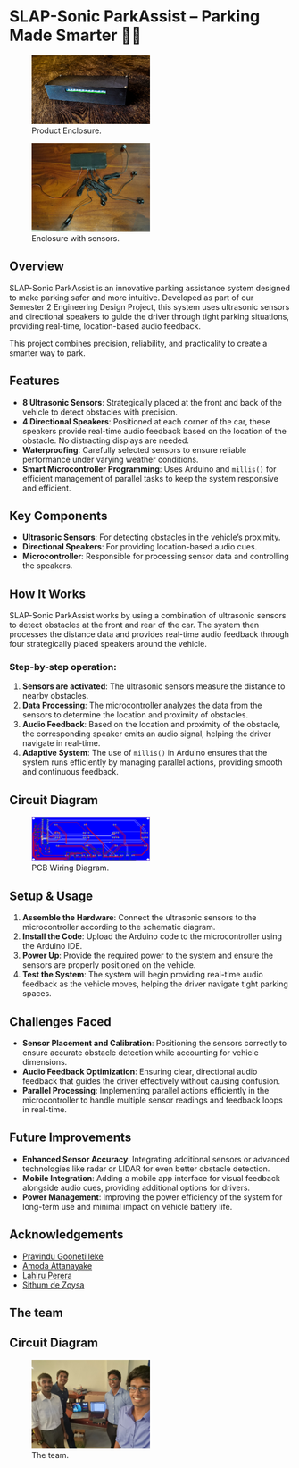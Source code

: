 # SLAP-Sonic ParkAssist – Parking Made Smarter 🚗💡

<figure>
  <img src="Images/Product1.jpg" width="50%">
  <figcaption>Product Enclosure.</figcaption>
</figure>

<figure>
  <img src="Images/Product2.jpg" width="50%">
  <figcaption>Enclosure with sensors.</figcaption>
</figure>


## Overview
SLAP-Sonic ParkAssist is an innovative parking assistance system designed to make parking safer and more intuitive. Developed as part of our Semester 2 Engineering Design Project, this system uses ultrasonic sensors and directional speakers to guide the driver through tight parking situations, providing real-time, location-based audio feedback.

This project combines precision, reliability, and practicality to create a smarter way to park.

## Features
- **8 Ultrasonic Sensors**: Strategically placed at the front and back of the vehicle to detect obstacles with precision.
- **4 Directional Speakers**: Positioned at each corner of the car, these speakers provide real-time audio feedback based on the location of the obstacle. No distracting displays are needed.
- **Waterproofing**: Carefully selected sensors to ensure reliable performance under varying weather conditions.
- **Smart Microcontroller Programming**: Uses Arduino and `millis()` for efficient management of parallel tasks to keep the system responsive and efficient.

## Key Components
- **Ultrasonic Sensors**: For detecting obstacles in the vehicle’s proximity.
- **Directional Speakers**: For providing location-based audio cues.
- **Microcontroller**: Responsible for processing sensor data and controlling the speakers.

## How It Works
SLAP-Sonic ParkAssist works by using a combination of ultrasonic sensors to detect obstacles at the front and rear of the car. The system then processes the distance data and provides real-time audio feedback through four strategically placed speakers around the vehicle.

### Step-by-step operation:
1. **Sensors are activated**: The ultrasonic sensors measure the distance to nearby obstacles.
2. **Data Processing**: The microcontroller analyzes the data from the sensors to determine the location and proximity of obstacles.
3. **Audio Feedback**: Based on the location and proximity of the obstacle, the corresponding speaker emits an audio signal, helping the driver navigate in real-time.
4. **Adaptive System**: The use of `millis()` in Arduino ensures that the system runs efficiently by managing parallel actions, providing smooth and continuous feedback.

## Circuit Diagram
<figure>
  <img src="Images/PCBWiringDiagram.png" width="50%">
  <figcaption>PCB Wiring Diagram.</figcaption>
</figure>


## Setup & Usage
1. **Assemble the Hardware**: Connect the ultrasonic sensors to the microcontroller according to the schematic diagram.
2. **Install the Code**: Upload the Arduino code to the microcontroller using the Arduino IDE.
3. **Power Up**: Provide the required power to the system and ensure the sensors are properly positioned on the vehicle.
4. **Test the System**: The system will begin providing real-time audio feedback as the vehicle moves, helping the driver navigate tight parking spaces.

## Challenges Faced
- **Sensor Placement and Calibration**: Positioning the sensors correctly to ensure accurate obstacle detection while accounting for vehicle dimensions.
- **Audio Feedback Optimization**: Ensuring clear, directional audio feedback that guides the driver effectively without causing confusion.
- **Parallel Processing**: Implementing parallel actions efficiently in the microcontroller to handle multiple sensor readings and feedback loops in real-time.

## Future Improvements
- **Enhanced Sensor Accuracy**: Integrating additional sensors or advanced technologies like radar or LIDAR for even better obstacle detection.
- **Mobile Integration**: Adding a mobile app interface for visual feedback alongside audio cues, providing additional options for drivers.
- **Power Management**: Improving the power efficiency of the system for long-term use and minimal impact on vehicle battery life.

## Acknowledgements
- [Pravindu Goonetilleke](https://github.com/PravinduG)
- [Amoda Attanayake](https://github.com/AmodaA)
- [Lahiru Perera](https://github.com/LahiruCKPerera)
- [Sithum de Zoysa](https://github.com/sithum02)

## The team

## Circuit Diagram
<figure>
  <img src="Images/Team.jpg" width="50%">
  <figcaption>The team.</figcaption>
</figure>
